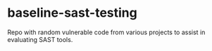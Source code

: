 # baseline-sast-testing
Repo with random vulnerable code from various projects to assist in evaluating SAST tools.
